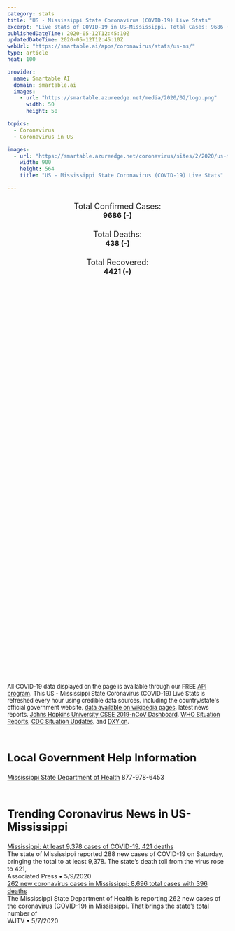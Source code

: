 ```yaml
---
category: stats
title: "US - Mississippi State Coronavirus (COVID-19) Live Stats"
excerpt: "Live stats of COVID-19 in US-Mississippi. Total Cases: 9686 (-), Deaths: 438 (-), Recoveries: 4421(-)."
publishedDateTime: 2020-05-12T12:45:10Z
updatedDateTime: 2020-05-12T12:45:10Z
webUrl: "https://smartable.ai/apps/coronavirus/stats/us-ms/"
type: article
heat: 100

provider:
  name: Smartable AI
  domain: smartable.ai
  images:
    - url: "https://smartable.azureedge.net/media/2020/02/logo.png"
      width: 50
      height: 50

topics:
  - Coronavirus
  - Coronavirus in US

images:
  - url: "https://smartable.azureedge.net/coronavirus/sites/2/2020/us-ms.jpg"
    width: 900
    height: 564
    title: "US - Mississippi State Coronavirus (COVID-19) Live Stats"

---
```

<div class="total-stats" style="text-align: center;">
    <h3>
	    <div style="font-size: 18px; font-weight: 400;">Total Confirmed Cases:</div>
	    9686 (-)
    </h3>
    <h3>
	    <div style="font-size: 18px; font-weight: 400;">Total Deaths:</div>
	    438 (-)
    </h3>
    <h3>
	    <div style="font-size: 18px; font-weight: 400;">Total Recovered:</div>
	    4421 (-)
    </h3>
</div>

<script type="text/javascript" src="https://www.gstatic.com/charts/loader.js"></script>

<div id="time_series_chart" style="width: 100%; height: 400px;"></div>
<script type="text/javascript">
  google.charts.load('current', {'packages':['corechart']});
  google.charts.setOnLoadCallback(drawChart);
  function drawChart() {
    var data = google.visualization.arrayToDataTable([
      ['Date', 'Total Cases', 'Total Deaths', 'Total Recovered'],
      ['1/22/2020', 0, 0, 0],['1/23/2020', 0, 0, 0],['1/24/2020', 0, 0, 0],['1/25/2020', 0, 0, 0],['1/26/2020', 0, 0, 0],['1/27/2020', 0, 0, 0],['1/28/2020', 0, 0, 0],['1/29/2020', 0, 0, 0],['1/30/2020', 0, 0, 0],['1/31/2020', 0, 0, 0],['2/1/2020', 0, 0, 0],['2/2/2020', 0, 0, 0],['2/3/2020', 0, 0, 0],['2/4/2020', 0, 0, 0],['2/5/2020', 0, 0, 0],['2/6/2020', 0, 0, 0],['2/7/2020', 0, 0, 0],['2/8/2020', 0, 0, 0],['2/9/2020', 0, 0, 0],['2/10/2020', 0, 0, 0],['2/11/2020', 0, 0, 0],['2/12/2020', 0, 0, 0],['2/13/2020', 0, 0, 0],['2/14/2020', 0, 0, 0],['2/15/2020', 0, 0, 0],['2/16/2020', 0, 0, 0],['2/17/2020', 0, 0, 0],['2/18/2020', 0, 0, 0],['2/19/2020', 0, 0, 0],['2/20/2020', 0, 0, 0],['2/21/2020', 0, 0, 0],['2/22/2020', 0, 0, 0],['2/23/2020', 0, 0, 0],['2/24/2020', 0, 0, 0],['2/25/2020', 0, 0, 0],['2/26/2020', 0, 0, 0],['2/27/2020', 0, 0, 0],['2/28/2020', 0, 0, 0],['2/29/2020', 0, 0, 0],['3/1/2020', 0, 0, 0],['3/2/2020', 0, 0, 0],['3/3/2020', 0, 0, 0],['3/4/2020', 0, 0, 0],['3/5/2020', 0, 0, 0],['3/6/2020', 0, 0, 0],['3/7/2020', 0, 0, 0],['3/8/2020', 0, 0, 0],['3/9/2020', 0, 0, 0],['3/10/2020', 0, 0, 0],['3/11/2020', 0, 0, 0],['3/12/2020', 1, 0, 0],['3/13/2020', 8, 0, 0],['3/14/2020', 8, 0, 0],['3/15/2020', 10, 0, 0],['3/16/2020', 16, 0, 0],['3/17/2020', 25, 0, 0],['3/18/2020', 34, 0, 0],['3/19/2020', 52, 1, 0],['3/20/2020', 80, 1, 0],['3/21/2020', 140, 1, 0],['3/22/2020', 207, 1, 0],['3/23/2020', 249, 1, 0],['3/24/2020', 320, 1, 0],['3/25/2020', 377, 5, 0],['3/26/2020', 485, 6, 0],['3/27/2020', 579, 8, 0],['3/28/2020', 663, 13, 0],['3/29/2020', 759, 14, 0],['3/30/2020', 847, 16, 0],['3/31/2020', 937, 20, 0],['4/1/2020', 1073, 22, 0],['4/2/2020', 1177, 26, 0],['4/3/2020', 1358, 29, 0],['4/4/2020', 1455, 35, 0],['4/5/2020', 1638, 43, 0],['4/6/2020', 1738, 51, 0],['4/7/2020', 1915, 60, 0],['4/8/2020', 2003, 67, 0],['4/9/2020', 2260, 76, 0],['4/10/2020', 2469, 82, 0],['4/11/2020', 2642, 93, 0],['4/12/2020', 2781, 96, 0],['4/13/2020', 2942, 98, 0],['4/14/2020', 3087, 111, 0],['4/15/2020', 3360, 122, 0],['4/16/2020', 3624, 129, 0],['4/17/2020', 3793, 140, 0],['4/18/2020', 3974, 152, 0],['4/19/2020', 4274, 159, 0],['4/20/2020', 4512, 169, 0],['4/21/2020', 4716, 183, 0],['4/22/2020', 4894, 193, 0],['4/23/2020', 5153, 201, 0],['4/24/2020', 5437, 210, 0],['4/25/2020', 5723, 221, 0],['4/26/2020', 5919, 228, 0],['4/27/2020', 6100, 231, 0],['4/28/2020', 6347, 241, 0],['4/29/2020', 6574, 252, 0],['4/30/2020', 6828, 263, 3413],['5/1/2020', 7120, 272, 3413],['5/2/2020', 7448, 293, 3413],['5/3/2020', 7557, 303, 3413],['5/4/2020', 7878, 312, 3413],['5/5/2020', 8208, 342, 3413],['5/6/2020', 8441, 374, 4421],['5/7/2020', 8704, 398, 4421],['5/8/2020', 9108, 410, 4421],['5/9/2020', 9391, 424, 4421],['5/10/2020', 9521, 431, 4421],['5/11/2020', 9686, 438, 4421],['5/12/2020', 9686, 438, 4421],
    ]);
    var options = {
      curveType: 'none',
      chartArea: {'width': '80%', 'height': '80%'},
      legend: { position: 'top' },
      lineWidth: 5,
      colors: ['#f60109', '#444444', '#81B71F']
    };
    var chart = new google.visualization.LineChart(document.getElementById('time_series_chart'));
    chart.draw(data, options);
  }
</script>

<div id="geo_chart" style="width: 100%; height: 500px;"></div>
<script type="text/javascript">
  google.charts.load('current', {
    'packages':['geochart'],
    'mapsApiKey': 'AIzaSyDk1HhVhLaveyKrUhhHZ5YwzIpEcbdal6U'
  });
  google.charts.setOnLoadCallback(drawRegionsMap);
  function drawRegionsMap() {
    var data = google.visualization.arrayToDataTable([
      ['LATITUDE', 'LONGITUDE', 'DESCRIPTION', 'Total Cases', 'Total Deaths'],
      [31.496, -91.4152, "Adams", 160, 13],[34.9224, -88.4432, "Alcorn", 10, 1],[31.1611, -90.8006, "Amite", 38, 1],[33.122, -89.465, "Attala", 196, 4],[34.8239, -89.2385, "Benton", 13, 0],[34.09, -90.7206, "Bolivar", 119, 9],[33.9909, -89.3454, "Calhoun", 58, 4],[33.5186, -89.9193, "Carroll", 111, 4],[34.0053, -88.7479, "Chickasaw", 93, 10],[33.2931, -89.3993, "Choctaw", 16, 2],[31.8804, -91.1407, "Claiborne", 41, 0],[32.0441, -88.8844, "Clarke", 84, 8],[33.6064, -88.6571, "Clay", 66, 3],[34.3222, -90.4542, "Coahoma", 71, 3],[31.9903, -90.354, "Copiah", 163, 2],[31.5581, -89.4987, "Covington", 93, 1],[34.85, -89.9921, "DeSoto", 336, 5],[31.3074, -89.317, "Forrest", 315, 21],[31.4721, -90.8929, "Franklin", 19, 1],[30.9312, -88.5959, "George", 15, 1],[33.7816, -89.813, "Grenada", 52, 2],[30.3791, -89.3707, "Hancock", 74, 10],[30.4422, -88.9512, "Harrison", 198, 6],[32.3163, -90.2124, "Hinds", 675, 15],[33.323, -90.2355, "Holmes", 223, 19],[33.0952, -90.4967, "Humphreys", 34, 4],[34.2327, -88.2507, "Itawamba", 69, 7],[30.5905, -88.4846, "Jackson", 276, 11],[31.7123, -91.062, "Jefferson", 31, 0],[31.7879, -89.0362, "Jones", 249, 5],[32.8302, -88.4771, "Kemper", 93, 6],[34.5034, -89.5025, "Lafayette", 101, 3],[31.3114, -89.374, "Lamar", 156, 4],[32.5104, -88.5264, "Lauderdale", 492, 44],[31.6048, -90.0023, "Lawrence", 66, 0],[32.6749, -89.4529, "Leake", 307, 4],[34.2649, -88.5768, "Lee", 80, 5],[33.5173, -90.3444, "Leflore", 185, 18],[31.5803, -90.4432, "Lincoln", 186, 14],[33.6276, -88.4454, "Lowndes", 86, 3],[32.5434, -90.3142, "Madison", 466, 12],[31.2386, -89.8829, "Marion", 84, 7],[34.6492, -89.3065, "Marshall", 56, 2],[33.746, -88.4095, "Monroe", 200, 21],[33.4404, -89.5673, "Montgomery", 69, 1],[32.7889, -89.2384, "Neshoba", 320, 15],[32.5711, -89.1152, "Newton", 142, 1],[33.2367, -88.5781, "Noxubee", 105, 2],[33.3451, -89.0458, "Oktibbeha", 89, 4],[34.2409, -89.9433, "Panola", 43, 2],[30.574, -89.6419, "Pearl River", 190, 24],[31.2036, -89.0272, "Perry", 34, 1],[31.0072, -90.4719, "Pike", 170, 10],[34.3611, -88.8388, "Pontotoc", 24, 2],[34.708, -88.662, "Prentiss", 36, 2],[34.2006, -90.2845, "Quitman", 17, 0],[32.2778, -89.9896, "Rankin", 251, 6],[32.4491, -89.4889, "Scott", 462, 6],[32.9719, -90.8284, "Sharkey", 5, 0],[31.873, -89.734, "Simpson", 62, 0],[32.0144, -89.3818, "Smith", 104, 6],[33.8101, -90.5304, "Sunflower", 63, 3],[34.0075, -90.0552, "Tallahatchie", 12, 1],[34.6902, -89.9757, "Tate", 52, 0],[34.638, -88.8431, "Tippah", 66, 11],[34.7032, -90.3796, "Tunica", 39, 2],[34.4909, -89.0201, "Union", 50, 3],[31.1173, -90.1444, "Walthall", 41, 0],[32.3173, -90.8868, "Warren", 117, 2],[33.385, -91.0514, "Washington", 85, 3],[33.539, -89.1278, "Webster", 22, 1],[31.087, -91.0654, "Wilkinson", 77, 9],[33.1224, -89.0553, "Winston", 66, 0],[33.9765, -89.6845, "Yalobusha", 36, 0],[32.672, -90.5445, "Yazoo", 169, 2],[34.4866, -88.1863, "Tishomingo", 10, 0],[32.0722, -89.2626, "Jasper", 89, 2],[31.6773, -88.6353, "Wayne", 28, 0],[30.8557, -89.1385, "Stone", 24, 0],[31.1037, -88.8239, "Greene", 6, 1],[31.4961, -89.745, "Jefferson Davis", 55, 1],
    ]);
    var options = {
      backgroundColor: {fill:'transparent',stroke:'#FFF' ,strokeWidth:0 }, 
      displayMode: 'markers',
      region: 'US-MS', 
      resolution: 'metros',
      colorAxis: {colors: ['#F27D81', '#f60109']},
      sizeAxis: {minSize:3,  maxSize:12},
    };
    var chart = new google.visualization.GeoChart(document.getElementById('geo_chart'));
    chart.draw(data, options);
  };
</script>

<div id="geo_table"></div>
<script type="text/javascript">
  google.charts.load('current', {'packages':['table']});
  google.charts.setOnLoadCallback(drawTable);
  function drawTable() {
    var data = new google.visualization.DataTable();
    data.addColumn('string', 'Location');
    data.addColumn('number', 'Total Cases');
    data.addColumn('number', 'New Cases');
    data.addColumn('number', 'Active Cases');
    data.addColumn('number', 'Total Deaths');
    data.addColumn('number', 'New Deaths');
    data.addColumn('number', 'Total Recovered');
    data.addRows([
      [{v:"Adams", f:"Adams"}, 160, 0, 147, 13, 0, 0],[{v:"Alcorn", f:"Alcorn"}, 10, 0, 9, 1, 0, 0],[{v:"Amite", f:"Amite"}, 38, 0, 37, 1, 0, 0],[{v:"Attala", f:"Attala"}, 196, 0, 192, 4, 0, 0],[{v:"Benton", f:"Benton"}, 13, 0, 13, 0, 0, 0],[{v:"Bolivar", f:"Bolivar"}, 119, 0, 110, 9, 0, 0],[{v:"Calhoun", f:"Calhoun"}, 58, 0, 54, 4, 0, 0],[{v:"Carroll", f:"Carroll"}, 111, 0, 107, 4, 0, 0],[{v:"Chickasaw", f:"Chickasaw"}, 93, 0, 83, 10, 0, 0],[{v:"Choctaw", f:"Choctaw"}, 16, 0, 14, 2, 0, 0],[{v:"Claiborne", f:"Claiborne"}, 41, 0, 41, 0, 0, 0],[{v:"Clarke", f:"Clarke"}, 84, 0, 76, 8, 0, 0],[{v:"Clay", f:"Clay"}, 66, 0, 63, 3, 0, 0],[{v:"Coahoma", f:"Coahoma"}, 71, 0, 68, 3, 0, 0],[{v:"Copiah", f:"Copiah"}, 163, 0, 161, 2, 0, 0],[{v:"Covington", f:"Covington"}, 93, 0, 92, 1, 0, 0],[{v:"DeSoto", f:"DeSoto"}, 336, 0, 331, 5, 0, 0],[{v:"Forrest", f:"Forrest"}, 315, 0, 294, 21, 0, 0],[{v:"Franklin", f:"Franklin"}, 19, 0, 18, 1, 0, 0],[{v:"George", f:"George"}, 15, 0, 14, 1, 0, 0],[{v:"Grenada", f:"Grenada"}, 52, 0, 50, 2, 0, 0],[{v:"Hancock", f:"Hancock"}, 74, 0, 64, 10, 0, 0],[{v:"Harrison", f:"Harrison"}, 198, 0, 192, 6, 0, 0],[{v:"Hinds", f:"Hinds"}, 675, 0, 660, 15, 0, 0],[{v:"Holmes", f:"Holmes"}, 223, 0, 204, 19, 0, 0],[{v:"Humphreys", f:"Humphreys"}, 34, 0, 30, 4, 0, 0],[{v:"Itawamba", f:"Itawamba"}, 69, 0, 62, 7, 0, 0],[{v:"Jackson", f:"Jackson"}, 276, 0, 265, 11, 0, 0],[{v:"Jefferson", f:"Jefferson"}, 31, 0, 31, 0, 0, 0],[{v:"Jones", f:"Jones"}, 249, 0, 244, 5, 0, 0],[{v:"Kemper", f:"Kemper"}, 93, 0, 87, 6, 0, 0],[{v:"Lafayette", f:"Lafayette"}, 101, 0, 98, 3, 0, 0],[{v:"Lamar", f:"Lamar"}, 156, 0, 152, 4, 0, 0],[{v:"Lauderdale", f:"Lauderdale"}, 492, 0, 448, 44, 0, 0],[{v:"Lawrence", f:"Lawrence"}, 66, 0, 66, 0, 0, 0],[{v:"Leake", f:"Leake"}, 307, 0, 303, 4, 0, 0],[{v:"Lee", f:"Lee"}, 80, 0, 75, 5, 0, 0],[{v:"Leflore", f:"Leflore"}, 185, 0, 167, 18, 0, 0],[{v:"Lincoln", f:"Lincoln"}, 186, 0, 172, 14, 0, 0],[{v:"Lowndes", f:"Lowndes"}, 86, 0, 83, 3, 0, 0],[{v:"Madison", f:"Madison"}, 466, 0, 454, 12, 0, 0],[{v:"Marion", f:"Marion"}, 84, 0, 77, 7, 0, 0],[{v:"Marshall", f:"Marshall"}, 56, 0, 54, 2, 0, 0],[{v:"Monroe", f:"Monroe"}, 200, 0, 179, 21, 0, 0],[{v:"Montgomery", f:"Montgomery"}, 69, 0, 68, 1, 0, 0],[{v:"Neshoba", f:"Neshoba"}, 320, 0, 305, 15, 0, 0],[{v:"Newton", f:"Newton"}, 142, 0, 141, 1, 0, 0],[{v:"Noxubee", f:"Noxubee"}, 105, 0, 103, 2, 0, 0],[{v:"Oktibbeha", f:"Oktibbeha"}, 89, 0, 85, 4, 0, 0],[{v:"Panola", f:"Panola"}, 43, 0, 41, 2, 0, 0],[{v:"Pearl River", f:"Pearl River"}, 190, 0, 166, 24, 0, 0],[{v:"Perry", f:"Perry"}, 34, 0, 33, 1, 0, 0],[{v:"Pike", f:"Pike"}, 170, 0, 160, 10, 0, 0],[{v:"Pontotoc", f:"Pontotoc"}, 24, 0, 22, 2, 0, 0],[{v:"Prentiss", f:"Prentiss"}, 36, 0, 34, 2, 0, 0],[{v:"Quitman", f:"Quitman"}, 17, 0, 17, 0, 0, 0],[{v:"Rankin", f:"Rankin"}, 251, 0, 245, 6, 0, 0],[{v:"Scott", f:"Scott"}, 462, 0, 456, 6, 0, 0],[{v:"Sharkey", f:"Sharkey"}, 5, 0, 5, 0, 0, 0],[{v:"Simpson", f:"Simpson"}, 62, 0, 62, 0, 0, 0],[{v:"Smith", f:"Smith"}, 104, 0, 98, 6, 0, 0],[{v:"Sunflower", f:"Sunflower"}, 63, 0, 60, 3, 0, 0],[{v:"Tallahatchie", f:"Tallahatchie"}, 12, 0, 11, 1, 0, 0],[{v:"Tate", f:"Tate"}, 52, 0, 52, 0, 0, 0],[{v:"Tippah", f:"Tippah"}, 66, 0, 55, 11, 0, 0],[{v:"Tunica", f:"Tunica"}, 39, 0, 37, 2, 0, 0],[{v:"Union", f:"Union"}, 50, 0, 47, 3, 0, 0],[{v:"Walthall", f:"Walthall"}, 41, 0, 41, 0, 0, 0],[{v:"Warren", f:"Warren"}, 117, 0, 115, 2, 0, 0],[{v:"Washington", f:"Washington"}, 85, 0, 82, 3, 0, 0],[{v:"Webster", f:"Webster"}, 22, 0, 21, 1, 0, 0],[{v:"Wilkinson", f:"Wilkinson"}, 77, 0, 68, 9, 0, 0],[{v:"Winston", f:"Winston"}, 66, 0, 66, 0, 0, 0],[{v:"Yalobusha", f:"Yalobusha"}, 36, 0, 36, 0, 0, 0],[{v:"Yazoo", f:"Yazoo"}, 169, 0, 167, 2, 0, 0],[{v:"Tishomingo", f:"Tishomingo"}, 10, 0, 10, 0, 0, 0],[{v:"Jasper", f:"Jasper"}, 89, 0, 87, 2, 0, 0],[{v:"Wayne", f:"Wayne"}, 28, 0, 28, 0, 0, 0],[{v:"Stone", f:"Stone"}, 24, 0, 24, 0, 0, 0],[{v:"Greene", f:"Greene"}, 6, 0, 5, 1, 0, 0],[{v:"Jefferson Davis", f:"Jefferson Davis"}, 55, 0, 54, 1, 0, 0],
    ]);
    data.setProperty(0, 0, 'style', 'min-width:100px');
    var table = new google.visualization.Table(document.getElementById('geo_table'));
    table.draw(data, {allowHtml: true, sortColumn: 2, sortAscending: false, width: '660px', height: '100%'});
  }
</script>

<span style="font-size: 13px">All COVID-19 data displayed on the page is available through our FREE <a href="https://developer.smartable.ai">API program</a>. This US - Mississippi State Coronavirus (COVID-19) Live Stats is refreshed every hour using credible data sources, including the country/state's official government website, <a href="https://en.wikipedia.org/wiki/2019%E2%80%9320_coronavirus_pandemic" target="_blank">data available on wikipedia pages</a>, latest news reports, <a href="https://systems.jhu.edu/research/public-health/ncov/" target="_blank">Johns Hopkins University CSSE 2019-nCoV Dashboard</a>, <a href="https://www.who.int/emergencies/diseases/novel-coronavirus-2019/situation-reports" target="_blank">WHO Situation Reports</a>, <a href="https://www.cdc.gov/coronavirus/2019-ncov/index.html" target="_blank">CDC Situation Updates</a>, and <a href="https://ncov.dxy.cn/ncovh5/view/pneumonia" target="_blank">DXY.cn</a>.</span>

<h2 id="news" class="center" style="margin-top: 60px; font-size: 25px;">Local Government Help Information</h2>
<div class="info center">
<a href="https://msdh.ms.gov/msdhsite/_static/14,0,420.html" target="_blank">Mississippi State Department of Health</a> 877-978-6453
</div>
<h2 id="news" class="center" style="margin-top: 60px; font-size: 25px;">Trending Coronavirus News in US-Mississippi</h2>
<div class="row">
<div class="col-md-6 col-sm-12">
  <div class="content-card">
	<a href="https://apnews.com/e7596d17d4022040794903fb2d7461a4"><div class="card-image" style="background-image: url(https://storage.googleapis.com/afs-prod/media/ab8aecc8b6224d7eaa71153da080b954/3000.jpeg)"></div></a>
	<div class="content">
		<div class="card-title"><a href="https://apnews.com/e7596d17d4022040794903fb2d7461a4">Mississippi: At least 9,378 cases of COVID-19, 421 deaths</a></div>
		<div class="card-excerpt">The state of Mississippi reported 288 new cases of COVID-19 on Saturday, bringing the total to at least 9,378. The state’s death toll from the virus rose to 421,</div>
		<div class="card-meta">
			<span class="card-provider">Associated Press</span> • <span class="card-date">5/9/2020</span>
		</div>
	</div>
  </div>
</div>
<div class="col-md-6 col-sm-12">
  <div class="content-card">
	<a href="https://www.wjtv.com/health/coronavirus/262-new-coronavirus-cases-in-mississippi-8696-total-cases-with-396-deaths/"><div class="card-image" style="background-image: url(https://www.wjtv.com/wp-content/uploads/sites/72/2020/04/thumbnail_Coronavirus-Update-1-2-2-2-3-2-1-5-1.jpg?w=1280&h=720&crop=1)"></div></a>
	<div class="content">
		<div class="card-title"><a href="https://www.wjtv.com/health/coronavirus/262-new-coronavirus-cases-in-mississippi-8696-total-cases-with-396-deaths/">262 new coronavirus cases in Mississippi; 8,696 total cases with 396 deaths</a></div>
		<div class="card-excerpt">The Mississippi State Department of Health is reporting 262 new cases of the coronavirus (COVID-19) in Mississippi. That brings the state’s total number of</div>
		<div class="card-meta">
			<span class="card-provider">WJTV</span> • <span class="card-date">5/7/2020</span>
		</div>
	</div>
  </div>
</div>

</div>

